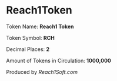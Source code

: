 # Reach1Token

Token Name: **Reach1 Token**

Token Symbol: **RCH**

Decimal Places: **2**

Amount of Tokens in Circulation: **1000,000**



Produced by *Reach1Soft.com*
